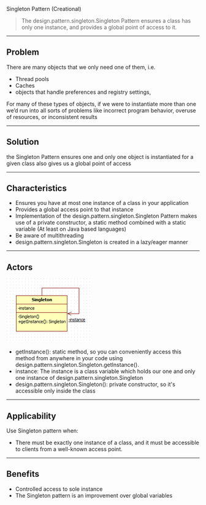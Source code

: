Singleton Pattern (Creational)

>  The design.pattern.singleton.Singleton Pattern ensures a class has only one instance, and provides a global point of 
access to it.

---
## Problem

There are many objects that we only need one of them, i.e.
- Thread pools
- Caches
- objects that handle preferences and registry settings, 

For many of these types of objects, if we were to instantiate more than one we’d run into all 
sorts of problems like incorrect program behavior, overuse of resources, or inconsistent results

---
## Solution

the Singleton Pattern ensures one and only one object is instantiated for a given class also 
gives us a global point of access

---
## Characteristics

- Ensures you have at most one instance of a class in your application
- Provides a global access point to that instance
- Implementation of the design.pattern.singleton.Singleton Pattern makes use of a private constructor, a static method 
combined with a static variable (At least on Java based languages)
- Be aware of multithreading
- design.pattern.singleton.Singleton is created in a lazy/eager manner

---
## Actors

![Singleton UML](singletonUML.png)

- getInstance():  static method, so you can conveniently access this method from anywhere in your code using design.pattern.singleton.Singleton.getInstance(). 
- instance: The instance is a class variable which holds our one and only one instance of design.pattern.singleton.Singleton
- design.pattern.singleton.Singleton(): private constructor, so it's accessible only inside the class

---
## Applicability

Use Singleton pattern when:

- There must be exactly one instance of a class, and it must be accessible to clients from a well-known access point.

---
## Benefits

- Controlled access to sole instance
- The Singleton pattern is an improvement over global variables
